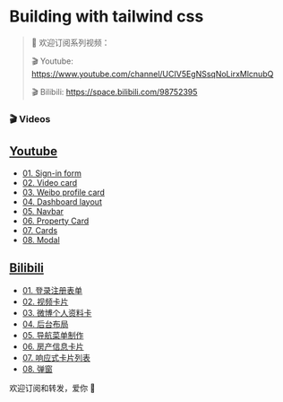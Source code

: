 # Building with tailwind css

> 🤟 欢迎订阅系列视频：
>
> 🎬 Youtube: https://www.youtube.com/channel/UCIV5EgNSsqNoLirxMlcnubQ
>
> 🎬 Bilibili: https://space.bilibili.com/98752395

### 🎬 Videos

## [Youtube](https://www.youtube.com/channel/UCIV5EgNSsqNoLirxMlcnubQ)

- [01. Sign-in form](https://youtu.be/9ehzH3uFB6g)
- [02. Video card](https://youtu.be/gHFWmJRJiQQ)
- [03. Weibo profile card](https://youtu.be/6AkzVRkvxVQ)
- [04. Dashboard layout](https://youtu.be/vR_eKMWaC9w)
- [05. Navbar](https://youtu.be/arIgqc_4nLU)
- [06. Property Card](https://youtu.be/COVOzTcUrHM)
- [07. Cards](https://youtu.be/_i5w6CuJEaI)
- [08. Modal](https://youtu.be/_zQLAz5WoQA)

## [Bilibili](https://space.bilibili.com/98752395)

- [01. 登录注册表单](https://www.bilibili.com/video/av78722157)
- [02. 视频卡片](https://www.bilibili.com/video/av78721410)
- [03. 微博个人资料卡](https://www.bilibili.com/video/av78940181)
- [04. 后台布局](https://www.bilibili.com/video/av79170191)
- [05. 导航菜单制作](https://www.bilibili.com/video/av79673925)
- [06. 房产信息卡片](https://www.bilibili.com/video/av80681363)
- [07. 响应式卡片列表](https://www.bilibili.com/video/av82772190/)
- [08. 弹窗](https://www.bilibili.com/video/BV1p7411U7yW/)

欢迎订阅和转发，爱你 🤟
